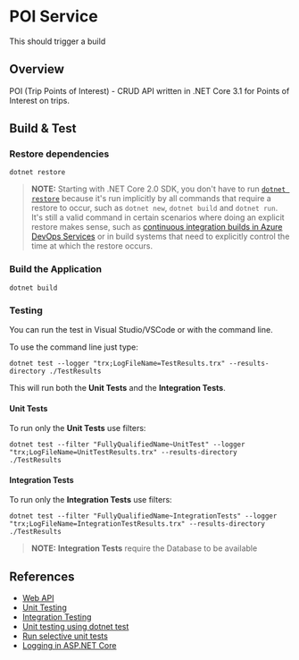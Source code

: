# POI Service

This should trigger a build

## Overview

POI (Trip Points of Interest) - CRUD API written in .NET Core 3.1 for Points of Interest on trips.

## Build & Test

### Restore dependencies

```shell
dotnet restore
```

> **NOTE:** Starting with .NET Core 2.0 SDK, you don't have to run [`dotnet restore`](https://docs.microsoft.com/dotnet/core/tools/dotnet-restore) because it's run implicitly by all commands that require a restore to occur, such as `dotnet new`, `dotnet build` and `dotnet run`.
It's still a valid command in certain scenarios where doing an explicit restore makes sense, such as [continuous integration builds in Azure DevOps Services](https://docs.microsoft.com/azure/devops/build-release/apps/aspnet/build-aspnet-core) or in build systems that need to explicitly control the time at which the restore occurs.

### Build the Application

```shell
dotnet build
```

### Testing

You can run the test in Visual Studio/VSCode or with the command line.

To use the command line just type:

```shell
dotnet test --logger "trx;LogFileName=TestResults.trx" --results-directory ./TestResults
```

This will run both the **Unit Tests** and the **Integration Tests**.

#### Unit Tests

To run only the **Unit Tests** use filters:

```shell
dotnet test --filter "FullyQualifiedName~UnitTest" --logger "trx;LogFileName=UnitTestResults.trx" --results-directory ./TestResults
```

#### Integration Tests

To run only the **Integration Tests** use filters:

```shell
dotnet test --filter "FullyQualifiedName~IntegrationTests" --logger "trx;LogFileName=IntegrationTestResults.trx" --results-directory ./TestResults
```

> **NOTE:** **Integration Tests** require the Database to be available

## References

- [Web API](https://docs.microsoft.com/en-us/aspnet/core/tutorials/first-web-api?view=aspnetcore-3.1)
- [Unit Testing](https://docs.microsoft.com/en-us/dotnet/core/testing/unit-testing-with-dotnet-test)
- [Integration Testing](https://docs.microsoft.com/en-us/aspnet/core/test/integration-tests?view=aspnetcore-3.1)
- [Unit testing using dotnet test](https://github.com/dotnet/samples/tree/main/core/getting-started/unit-testing-using-dotnet-test)
- [Run selective unit tests](https://docs.microsoft.com/en-us/dotnet/core/testing/selective-unit-tests?pivots=xunit)
- [Logging in ASP.NET Core](https://docs.microsoft.com/en-us/aspnet/core/fundamentals/logging/?view=aspnetcore-3.1)
